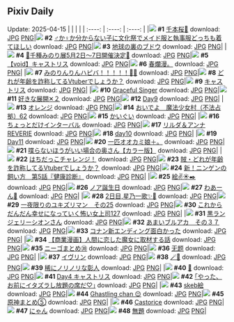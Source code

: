 ## Pixiv Daily
Update: 2025-04-15
|      |      |      |
| :----: | :----: | :----: |
|![](https://pixiv.microyu.workers.dev/c/240x480/img-master/img/2025/04/13/00/05/15/129240533_p0_master1200.jpg) **#1** [千本桜🌸](https://www.pixiv.net/artworks/129240533) download: [JPG](https://pixiv.microyu.workers.dev/img-original/img/2025/04/13/00/05/15/129240533_p0.jpg) [PNG](https://pixiv.microyu.workers.dev/img-original/img/2025/04/13/00/05/15/129240533_p0.png)|![](https://pixiv.microyu.workers.dev/c/240x480/img-master/img/2025/04/13/00/00/07/129239888_p0_master1200.jpg) **#2** [♂か♀か分からない子に文化祭でメイド服と執事服どっちも着てほしい](https://www.pixiv.net/artworks/129239888) download: [JPG](https://pixiv.microyu.workers.dev/img-original/img/2025/04/13/00/00/07/129239888_p0.jpg) [PNG](https://pixiv.microyu.workers.dev/img-original/img/2025/04/13/00/00/07/129239888_p0.png)|![](https://pixiv.microyu.workers.dev/c/240x480/img-master/img/2025/04/14/07/30/02/129291805_p0_master1200.jpg) **#3** [地球の裏のブドウ](https://www.pixiv.net/artworks/129291805) download: [JPG](https://pixiv.microyu.workers.dev/img-original/img/2025/04/14/07/30/02/129291805_p0.jpg) [PNG](https://pixiv.microyu.workers.dev/img-original/img/2025/04/14/07/30/02/129291805_p0.png)|
|![](https://pixiv.microyu.workers.dev/c/240x480/img-master/img/2025/04/13/00/08/58/129240709_p0_master1200.jpg) **#4** [🩵千種みのり展5月2日～7日開催決定🩵](https://www.pixiv.net/artworks/129240709) download: [JPG](https://pixiv.microyu.workers.dev/img-original/img/2025/04/13/00/08/58/129240709_p0.jpg) [PNG](https://pixiv.microyu.workers.dev/img-original/img/2025/04/13/00/08/58/129240709_p0.png)|![](https://pixiv.microyu.workers.dev/c/240x480/img-master/img/2025/04/14/00/41/21/129284401_p0_master1200.jpg) **#5** [【void】キャストリス](https://www.pixiv.net/artworks/129284401) download: [JPG](https://pixiv.microyu.workers.dev/img-original/img/2025/04/14/00/41/21/129284401_p0.jpg) [PNG](https://pixiv.microyu.workers.dev/img-original/img/2025/04/14/00/41/21/129284401_p0.png)|![](https://pixiv.microyu.workers.dev/c/240x480/img-master/img/2025/04/13/12/33/15/129256466_p0_master1200.jpg) **#6** [春爛漫。](https://www.pixiv.net/artworks/129256466) download: [JPG](https://pixiv.microyu.workers.dev/img-original/img/2025/04/13/12/33/15/129256466_p0.jpg) [PNG](https://pixiv.microyu.workers.dev/img-original/img/2025/04/13/12/33/15/129256466_p0.png)|
|![](https://pixiv.microyu.workers.dev/c/240x480/img-master/img/2025/04/14/00/00/01/129282204_p0_master1200.jpg) **#7** [みのりんりんハピバ！！！！！🎂🎉](https://www.pixiv.net/artworks/129282204) download: [JPG](https://pixiv.microyu.workers.dev/img-original/img/2025/04/14/00/00/01/129282204_p0.jpg) [PNG](https://pixiv.microyu.workers.dev/img-original/img/2025/04/14/00/00/01/129282204_p0.png)|![](https://pixiv.microyu.workers.dev/c/240x480/img-master/img/2025/04/13/21/05/42/129274252_p0_master1200.jpg) **#8** [どれが年齢を詐称してるVtuberでしょうか？](https://www.pixiv.net/artworks/129274252) download: [JPG](https://pixiv.microyu.workers.dev/img-original/img/2025/04/13/21/05/42/129274252_p0.jpg) [PNG](https://pixiv.microyu.workers.dev/img-original/img/2025/04/13/21/05/42/129274252_p0.png)|![](https://pixiv.microyu.workers.dev/c/240x480/img-master/img/2025/04/14/20/25/02/129307500_p0_master1200.jpg) **#9** [キャストリス](https://www.pixiv.net/artworks/129307500) download: [JPG](https://pixiv.microyu.workers.dev/img-original/img/2025/04/14/20/25/02/129307500_p0.jpg) [PNG](https://pixiv.microyu.workers.dev/img-original/img/2025/04/14/20/25/02/129307500_p0.png)|
|![](https://pixiv.microyu.workers.dev/c/240x480/img-master/img/2025/04/13/01/03/14/129242865_p0_master1200.jpg) **#10** [Graceful Singer](https://www.pixiv.net/artworks/129242865) download: [JPG](https://pixiv.microyu.workers.dev/img-original/img/2025/04/13/01/03/14/129242865_p0.jpg) [PNG](https://pixiv.microyu.workers.dev/img-original/img/2025/04/13/01/03/14/129242865_p0.png)|![](https://pixiv.microyu.workers.dev/c/240x480/img-master/img/2025/04/13/14/10/42/129259323_p0_master1200.jpg) **#11** [好きな展開✕２](https://www.pixiv.net/artworks/129259323) download: [JPG](https://pixiv.microyu.workers.dev/img-original/img/2025/04/13/14/10/42/129259323_p0.jpg) [PNG](https://pixiv.microyu.workers.dev/img-original/img/2025/04/13/14/10/42/129259323_p0.png)|![](https://pixiv.microyu.workers.dev/c/240x480/img-master/img/2025/04/13/00/50/21/129242371_p0_master1200.jpg) **#12** [Day9](https://www.pixiv.net/artworks/129242371) download: [JPG](https://pixiv.microyu.workers.dev/img-original/img/2025/04/13/00/50/21/129242371_p0.jpg) [PNG](https://pixiv.microyu.workers.dev/img-original/img/2025/04/13/00/50/21/129242371_p0.png)|
|![](https://pixiv.microyu.workers.dev/c/240x480/img-master/img/2025/04/14/21/40/49/129310537_p0_master1200.jpg) **#13** [オレンジ](https://www.pixiv.net/artworks/129310537) download: [JPG](https://pixiv.microyu.workers.dev/img-original/img/2025/04/14/21/40/49/129310537_p0.jpg) [PNG](https://pixiv.microyu.workers.dev/img-original/img/2025/04/14/21/40/49/129310537_p0.png)|![](https://pixiv.microyu.workers.dev/c/240x480/img-master/img/2025/04/13/19/11/59/129269391_p0_master1200.jpg) **#14** [おいでよ　魔法少女村（不法占拠）62](https://www.pixiv.net/artworks/129269391) download: [JPG](https://pixiv.microyu.workers.dev/img-original/img/2025/04/13/19/11/59/129269391_p0.jpg) [PNG](https://pixiv.microyu.workers.dev/img-original/img/2025/04/13/19/11/59/129269391_p0.png)|![](https://pixiv.microyu.workers.dev/c/240x480/img-master/img/2025/04/13/13/54/37/129258845_p0_master1200.jpg) **#15** [かいぐい](https://www.pixiv.net/artworks/129258845) download: [JPG](https://pixiv.microyu.workers.dev/img-original/img/2025/04/13/13/54/37/129258845_p0.jpg) [PNG](https://pixiv.microyu.workers.dev/img-original/img/2025/04/13/13/54/37/129258845_p0.png)|
|![](https://pixiv.microyu.workers.dev/c/240x480/img-master/img/2025/04/14/00/00/08/129282278_p0_master1200.jpg) **#16** [ちょっとだけインターバル](https://www.pixiv.net/artworks/129282278) download: [JPG](https://pixiv.microyu.workers.dev/img-original/img/2025/04/14/00/00/08/129282278_p0.jpg) [PNG](https://pixiv.microyu.workers.dev/img-original/img/2025/04/14/00/00/08/129282278_p0.png)|![](https://pixiv.microyu.workers.dev/c/240x480/img-master/img/2025/04/13/03/51/14/129246613_p0_master1200.jpg) **#17** [リルダ＆アンナ REVERIE](https://www.pixiv.net/artworks/129246613) download: [JPG](https://pixiv.microyu.workers.dev/img-original/img/2025/04/13/03/51/14/129246613_p0.jpg) [PNG](https://pixiv.microyu.workers.dev/img-original/img/2025/04/13/03/51/14/129246613_p0.png)|![](https://pixiv.microyu.workers.dev/c/240x480/img-master/img/2025/04/13/00/51/22/129242411_p0_master1200.jpg) **#18** [day10](https://www.pixiv.net/artworks/129242411) download: [JPG](https://pixiv.microyu.workers.dev/img-original/img/2025/04/13/00/51/22/129242411_p0.jpg) [PNG](https://pixiv.microyu.workers.dev/img-original/img/2025/04/13/00/51/22/129242411_p0.png)|
|![](https://pixiv.microyu.workers.dev/c/240x480/img-master/img/2025/04/14/00/42/09/129284430_p0_master1200.jpg) **#19** [Day11](https://www.pixiv.net/artworks/129284430) download: [JPG](https://pixiv.microyu.workers.dev/img-original/img/2025/04/14/00/42/09/129284430_p0.jpg) [PNG](https://pixiv.microyu.workers.dev/img-original/img/2025/04/14/00/42/09/129284430_p0.png)|![](https://pixiv.microyu.workers.dev/c/240x480/img-master/img/2025/04/13/14/06/11/129259240_p0_master1200.jpg) **#20** [一匹オオカミ娘＋。](https://www.pixiv.net/artworks/129259240) download: [JPG](https://pixiv.microyu.workers.dev/img-original/img/2025/04/13/14/06/11/129259240_p0.jpg) [PNG](https://pixiv.microyu.workers.dev/img-original/img/2025/04/13/14/06/11/129259240_p0.png)|![](https://pixiv.microyu.workers.dev/c/240x480/img-master/img/2025/04/13/00/04/00/129240475_p0_master1200.jpg) **#21** [喋らないほうがいい場合の奥さん【カラー版】](https://www.pixiv.net/artworks/129240475) download: [JPG](https://pixiv.microyu.workers.dev/img-original/img/2025/04/13/00/04/00/129240475_p0.jpg) [PNG](https://pixiv.microyu.workers.dev/img-original/img/2025/04/13/00/04/00/129240475_p0.png)|
|![](https://pixiv.microyu.workers.dev/c/240x480/img-master/img/2025/04/14/12/14/06/129296224_p0_master1200.jpg) **#22** [はちだっこチャレンジ！](https://www.pixiv.net/artworks/129296224) download: [JPG](https://pixiv.microyu.workers.dev/img-original/img/2025/04/14/12/14/06/129296224_p0.jpg) [PNG](https://pixiv.microyu.workers.dev/img-original/img/2025/04/14/12/14/06/129296224_p0.png)|![](https://pixiv.microyu.workers.dev/c/240x480/img-master/img/2025/04/14/21/03/01/129309088_p0_master1200.jpg) **#23** [賊・どれが年齢を詐称してるVtuberでしょうか？](https://www.pixiv.net/artworks/129309088) download: [JPG](https://pixiv.microyu.workers.dev/img-original/img/2025/04/14/21/03/01/129309088_p0.jpg) [PNG](https://pixiv.microyu.workers.dev/img-original/img/2025/04/14/21/03/01/129309088_p0.png)|![](https://pixiv.microyu.workers.dev/c/240x480/img-master/img/2025/04/14/10/11/14/129294172_p0_master1200.jpg) **#24** [新！ニンゲンの飼い方　第5話『健康診断』](https://www.pixiv.net/artworks/129294172) download: [JPG](https://pixiv.microyu.workers.dev/img-original/img/2025/04/14/10/11/14/129294172_p0.jpg) [PNG](https://pixiv.microyu.workers.dev/img-original/img/2025/04/14/10/11/14/129294172_p0.png)|
|![](https://pixiv.microyu.workers.dev/c/240x480/img-master/img/2025/04/13/20/03/12/129271519_p0_master1200.jpg) **#25** [絵✌️☀️✒️](https://www.pixiv.net/artworks/129271519) download: [JPG](https://pixiv.microyu.workers.dev/img-original/img/2025/04/13/20/03/12/129271519_p0.jpg) [PNG](https://pixiv.microyu.workers.dev/img-original/img/2025/04/13/20/03/12/129271519_p0.png)|![](https://pixiv.microyu.workers.dev/c/240x480/img-master/img/2025/04/14/19/20/57/129305266_p0_master1200.jpg) **#26** [ノア誕生日](https://www.pixiv.net/artworks/129305266) download: [JPG](https://pixiv.microyu.workers.dev/img-original/img/2025/04/14/19/20/57/129305266_p0.jpg) [PNG](https://pixiv.microyu.workers.dev/img-original/img/2025/04/14/19/20/57/129305266_p0.png)|![](https://pixiv.microyu.workers.dev/c/240x480/img-master/img/2025/04/13/00/25/00/129241412_p0_master1200.jpg) **#27** [わあーん🩷](https://www.pixiv.net/artworks/129241412) download: [JPG](https://pixiv.microyu.workers.dev/img-original/img/2025/04/13/00/25/00/129241412_p0.jpg) [PNG](https://pixiv.microyu.workers.dev/img-original/img/2025/04/13/00/25/00/129241412_p0.png)|
|![](https://pixiv.microyu.workers.dev/c/240x480/img-master/img/2025/04/13/02/03/11/129244554_p0_master1200.jpg) **#28** [2日目,星乃一歌✨️🎸](https://www.pixiv.net/artworks/129244554) download: [JPG](https://pixiv.microyu.workers.dev/img-original/img/2025/04/13/02/03/11/129244554_p0.jpg) [PNG](https://pixiv.microyu.workers.dev/img-original/img/2025/04/13/02/03/11/129244554_p0.png)|![](https://pixiv.microyu.workers.dev/c/240x480/img-master/img/2025/04/13/20/40/49/129273006_p0_master1200.jpg) **#29** [一夜限りのユキズリマン　その25](https://www.pixiv.net/artworks/129273006) download: [JPG](https://pixiv.microyu.workers.dev/img-original/img/2025/04/13/20/40/49/129273006_p0.jpg) [PNG](https://pixiv.microyu.workers.dev/img-original/img/2025/04/13/20/40/49/129273006_p0.png)|![](https://pixiv.microyu.workers.dev/c/240x480/img-master/img/2025/04/13/17/00/12/129264433_p0_master1200.jpg) **#30** [これからだんだん幸せになっていく怖い女上司127](https://www.pixiv.net/artworks/129264433) download: [JPG](https://pixiv.microyu.workers.dev/img-original/img/2025/04/13/17/00/12/129264433_p0.jpg) [PNG](https://pixiv.microyu.workers.dev/img-original/img/2025/04/13/17/00/12/129264433_p0.png)|
|![](https://pixiv.microyu.workers.dev/c/240x480/img-master/img/2025/04/13/00/00/32/129240090_p0_master1200.jpg) **#31** [黒ランジェリーシオンさん](https://www.pixiv.net/artworks/129240090) download: [JPG](https://pixiv.microyu.workers.dev/img-original/img/2025/04/13/00/00/32/129240090_p0.jpg) [PNG](https://pixiv.microyu.workers.dev/img-original/img/2025/04/13/00/00/32/129240090_p0.png)|![](https://pixiv.microyu.workers.dev/c/240x480/img-master/img/2025/04/13/00/00/08/129239896_p0_master1200.jpg) **#32** [あまいブルアカ　その３７](https://www.pixiv.net/artworks/129239896) download: [JPG](https://pixiv.microyu.workers.dev/img-original/img/2025/04/13/00/00/08/129239896_p0.jpg) [PNG](https://pixiv.microyu.workers.dev/img-original/img/2025/04/13/00/00/08/129239896_p0.png)|![](https://pixiv.microyu.workers.dev/c/240x480/img-master/img/2025/04/13/16/36/21/129263680_p0_master1200.jpg) **#33** [コナン新エンディング面白かった](https://www.pixiv.net/artworks/129263680) download: [JPG](https://pixiv.microyu.workers.dev/img-original/img/2025/04/13/16/36/21/129263680_p0.jpg) [PNG](https://pixiv.microyu.workers.dev/img-original/img/2025/04/13/16/36/21/129263680_p0.png)|
|![](https://pixiv.microyu.workers.dev/c/240x480/img-master/img/2025/04/14/19/25/38/129305393_p0_master1200.jpg) **#34** [【商業漫画】人間に恋した魔女に取材する話](https://www.pixiv.net/artworks/129305393) download: [JPG](https://pixiv.microyu.workers.dev/img-original/img/2025/04/14/19/25/38/129305393_p0.jpg) [PNG](https://pixiv.microyu.workers.dev/img-original/img/2025/04/14/19/25/38/129305393_p0.png)|![](https://pixiv.microyu.workers.dev/c/240x480/img-master/img/2025/04/14/18/03/49/129303012_p0_master1200.jpg) **#35** [ニーゴまとめ㊳](https://www.pixiv.net/artworks/129303012) download: [JPG](https://pixiv.microyu.workers.dev/img-original/img/2025/04/14/18/03/49/129303012_p0.jpg) [PNG](https://pixiv.microyu.workers.dev/img-original/img/2025/04/14/18/03/49/129303012_p0.png)|![](https://pixiv.microyu.workers.dev/c/240x480/img-master/img/2025/04/13/00/00/14/129239951_p0_master1200.jpg) **#36** [无题](https://www.pixiv.net/artworks/129239951) download: [JPG](https://pixiv.microyu.workers.dev/img-original/img/2025/04/13/00/00/14/129239951_p0.jpg) [PNG](https://pixiv.microyu.workers.dev/img-original/img/2025/04/13/00/00/14/129239951_p0.png)|
|![](https://pixiv.microyu.workers.dev/c/240x480/img-master/img/2025/04/13/20/27/22/129272443_p0_master1200.jpg) **#37** [イヴリン](https://www.pixiv.net/artworks/129272443) download: [JPG](https://pixiv.microyu.workers.dev/img-original/img/2025/04/13/20/27/22/129272443_p0.jpg) [PNG](https://pixiv.microyu.workers.dev/img-original/img/2025/04/13/20/27/22/129272443_p0.png)|![](https://pixiv.microyu.workers.dev/c/240x480/img-master/img/2025/04/14/00/00/23/129282400_p0_master1200.jpg) **#38** [🪄🖤](https://www.pixiv.net/artworks/129282400) download: [JPG](https://pixiv.microyu.workers.dev/img-original/img/2025/04/14/00/00/23/129282400_p0.jpg) [PNG](https://pixiv.microyu.workers.dev/img-original/img/2025/04/14/00/00/23/129282400_p0.png)|![](https://pixiv.microyu.workers.dev/c/240x480/img-master/img/2025/04/13/18/12/41/129267118_p0_master1200.jpg) **#39** [稀にノリノリな彰人](https://www.pixiv.net/artworks/129267118) download: [JPG](https://pixiv.microyu.workers.dev/img-original/img/2025/04/13/18/12/41/129267118_p0.jpg) [PNG](https://pixiv.microyu.workers.dev/img-original/img/2025/04/13/18/12/41/129267118_p0.png)|
|![](https://pixiv.microyu.workers.dev/c/240x480/img-master/img/2025/04/13/23/02/42/129279602_p0_master1200.jpg) **#40** [🦋](https://www.pixiv.net/artworks/129279602) download: [JPG](https://pixiv.microyu.workers.dev/img-original/img/2025/04/13/23/02/42/129279602_p0.jpg) [PNG](https://pixiv.microyu.workers.dev/img-original/img/2025/04/13/23/02/42/129279602_p0.png)|![](https://pixiv.microyu.workers.dev/c/240x480/img-master/img/2025/04/13/12/49/14/129256881_p0_master1200.jpg) **#41** [Day4 キャストリス](https://www.pixiv.net/artworks/129256881) download: [JPG](https://pixiv.microyu.workers.dev/img-original/img/2025/04/13/12/49/14/129256881_p0.jpg) [PNG](https://pixiv.microyu.workers.dev/img-original/img/2025/04/13/12/49/14/129256881_p0.png)|![](https://pixiv.microyu.workers.dev/c/240x480/img-master/img/2025/04/14/17/13/48/129301600_p0_master1200.jpg) **#42** [｢やった、お前にイタズラし放題の席だ♡｣](https://www.pixiv.net/artworks/129301600) download: [JPG](https://pixiv.microyu.workers.dev/img-original/img/2025/04/14/17/13/48/129301600_p0.jpg) [PNG](https://pixiv.microyu.workers.dev/img-original/img/2025/04/14/17/13/48/129301600_p0.png)|
|![](https://pixiv.microyu.workers.dev/c/240x480/img-master/img/2025/04/13/21/40/29/129275743_p0_master1200.jpg) **#43** [skeb絵](https://www.pixiv.net/artworks/129275743) download: [JPG](https://pixiv.microyu.workers.dev/img-original/img/2025/04/13/21/40/29/129275743_p0.jpg) [PNG](https://pixiv.microyu.workers.dev/img-original/img/2025/04/13/21/40/29/129275743_p0.png)|![](https://pixiv.microyu.workers.dev/c/240x480/img-master/img/2025/04/13/20/39/11/129272944_p0_master1200.jpg) **#44** [Ghastling chan 😌](https://www.pixiv.net/artworks/129272944) download: [JPG](https://pixiv.microyu.workers.dev/img-original/img/2025/04/13/20/39/11/129272944_p0.jpg) [PNG](https://pixiv.microyu.workers.dev/img-original/img/2025/04/13/20/39/11/129272944_p0.png)|![](https://pixiv.microyu.workers.dev/c/240x480/img-master/img/2025/04/14/18/42/27/129304078_p0_master1200.jpg) **#45** [原神まとめ⑤](https://www.pixiv.net/artworks/129304078) download: [JPG](https://pixiv.microyu.workers.dev/img-original/img/2025/04/14/18/42/27/129304078_p0.jpg) [PNG](https://pixiv.microyu.workers.dev/img-original/img/2025/04/14/18/42/27/129304078_p0.png)|
|![](https://pixiv.microyu.workers.dev/c/240x480/img-master/img/2025/04/13/09/58/42/129252326_p0_master1200.jpg) **#46** [Castorice](https://www.pixiv.net/artworks/129252326) download: [JPG](https://pixiv.microyu.workers.dev/img-original/img/2025/04/13/09/58/42/129252326_p0.jpg) [PNG](https://pixiv.microyu.workers.dev/img-original/img/2025/04/13/09/58/42/129252326_p0.png)|![](https://pixiv.microyu.workers.dev/c/240x480/img-master/img/2025/04/13/10/07/35/129252587_p0_master1200.jpg) **#47** [にゃん](https://www.pixiv.net/artworks/129252587) download: [JPG](https://pixiv.microyu.workers.dev/img-original/img/2025/04/13/10/07/35/129252587_p0.jpg) [PNG](https://pixiv.microyu.workers.dev/img-original/img/2025/04/13/10/07/35/129252587_p0.png)|![](https://pixiv.microyu.workers.dev/c/240x480/img-master/img/2025/04/14/01/43/43/129286435_p0_master1200.jpg) **#48** [無題](https://www.pixiv.net/artworks/129286435) download: [JPG](https://pixiv.microyu.workers.dev/img-original/img/2025/04/14/01/43/43/129286435_p0.jpg) [PNG](https://pixiv.microyu.workers.dev/img-original/img/2025/04/14/01/43/43/129286435_p0.png)|
